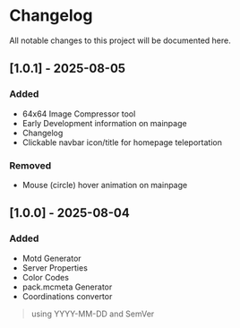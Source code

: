 # Changelog

All notable changes to this project will be documented here.

## [1.0.1] - 2025-08-05
### Added
- 64x64 Image Compressor tool
- Early Development information on mainpage
- Changelog
- Clickable navbar icon/title for homepage teleportation

### Removed
- Mouse (circle) hover animation on mainpage

## [1.0.0] - 2025-08-04
### Added
- Motd Generator
- Server Properties
- Color Codes
- pack.mcmeta Generator
- Coordinations convertor

> using YYYY-MM-DD and SemVer
